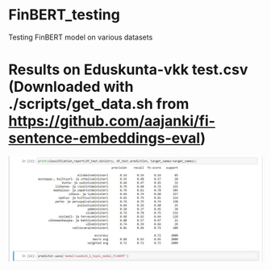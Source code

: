 # FinBERT_testing
Testing FinBERT model on various datasets


# Results on Eduskunta-vkk test.csv (Downloaded with ./scripts/get_data.sh from https://github.com/aajanki/fi-sentence-embeddings-eval)

![alt text](https://github.com/R4ZZ3/FinBERT_testing/blob/master/Eduskunta_vkk_FinBert_test_results.JPG)

